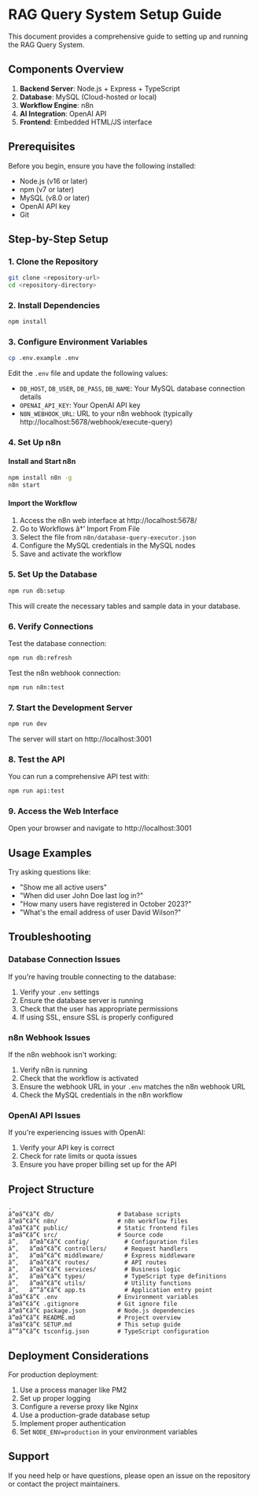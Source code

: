 # RAG Query System Setup Guide

This document provides a comprehensive guide to setting up and running the RAG Query System.

## Components Overview

1. **Backend Server**: Node.js + Express + TypeScript
2. **Database**: MySQL (Cloud-hosted or local)
3. **Workflow Engine**: n8n
4. **AI Integration**: OpenAI API
5. **Frontend**: Embedded HTML/JS interface

## Prerequisites

Before you begin, ensure you have the following installed:

- Node.js (v16 or later)
- npm (v7 or later)
- MySQL (v8.0 or later)
- OpenAI API key
- Git

## Step-by-Step Setup

### 1. Clone the Repository

```bash
git clone <repository-url>
cd <repository-directory>
```

### 2. Install Dependencies

```bash
npm install
```

### 3. Configure Environment Variables

```bash
cp .env.example .env
```

Edit the `.env` file and update the following values:

- `DB_HOST`, `DB_USER`, `DB_PASS`, `DB_NAME`: Your MySQL database connection details
- `OPENAI_API_KEY`: Your OpenAI API key
- `N8N_WEBHOOK_URL`: URL to your n8n webhook (typically http://localhost:5678/webhook/execute-query)

### 4. Set Up n8n

#### Install and Start n8n

```bash
npm install n8n -g
n8n start
```

#### Import the Workflow

1. Access the n8n web interface at http://localhost:5678/
2. Go to Workflows â†’ Import From File
3. Select the file from `n8n/database-query-executor.json`
4. Configure the MySQL credentials in the MySQL nodes
5. Save and activate the workflow

### 5. Set Up the Database

```bash
npm run db:setup
```

This will create the necessary tables and sample data in your database.

### 6. Verify Connections

Test the database connection:

```bash
npm run db:refresh
```

Test the n8n webhook connection:

```bash
npm run n8n:test
```

### 7. Start the Development Server

```bash
npm run dev
```

The server will start on http://localhost:3001

### 8. Test the API

You can run a comprehensive API test with:

```bash
npm run api:test
```

### 9. Access the Web Interface

Open your browser and navigate to http://localhost:3001

## Usage Examples

Try asking questions like:

- "Show me all active users"
- "When did user John Doe last log in?"
- "How many users have registered in October 2023?"
- "What's the email address of user David Wilson?"

## Troubleshooting

### Database Connection Issues

If you're having trouble connecting to the database:

1. Verify your `.env` settings
2. Ensure the database server is running
3. Check that the user has appropriate permissions
4. If using SSL, ensure SSL is properly configured

### n8n Webhook Issues

If the n8n webhook isn't working:

1. Verify n8n is running
2. Check that the workflow is activated
3. Ensure the webhook URL in your `.env` matches the n8n webhook URL
4. Check the MySQL credentials in the n8n workflow

### OpenAI API Issues

If you're experiencing issues with OpenAI:

1. Verify your API key is correct
2. Check for rate limits or quota issues
3. Ensure you have proper billing set up for the API

## Project Structure

```
.
â”œâ”€â”€ db/                  # Database scripts
â”œâ”€â”€ n8n/                 # n8n workflow files
â”œâ”€â”€ public/              # Static frontend files
â”œâ”€â”€ src/                 # Source code
â”‚   â”œâ”€â”€ config/          # Configuration files
â”‚   â”œâ”€â”€ controllers/     # Request handlers
â”‚   â”œâ”€â”€ middleware/      # Express middleware
â”‚   â”œâ”€â”€ routes/          # API routes
â”‚   â”œâ”€â”€ services/        # Business logic
â”‚   â”œâ”€â”€ types/           # TypeScript type definitions
â”‚   â”œâ”€â”€ utils/           # Utility functions
â”‚   â””â”€â”€ app.ts           # Application entry point
â”œâ”€â”€ .env                 # Environment variables
â”œâ”€â”€ .gitignore           # Git ignore file
â”œâ”€â”€ package.json         # Node.js dependencies
â”œâ”€â”€ README.md            # Project overview
â”œâ”€â”€ SETUP.md             # This setup guide
â””â”€â”€ tsconfig.json        # TypeScript configuration
```

## Deployment Considerations

For production deployment:

1. Use a process manager like PM2
2. Set up proper logging
3. Configure a reverse proxy like Nginx
4. Use a production-grade database setup
5. Implement proper authentication
6. Set `NODE_ENV=production` in your environment variables

## Support

If you need help or have questions, please open an issue on the repository or contact the project maintainers.
